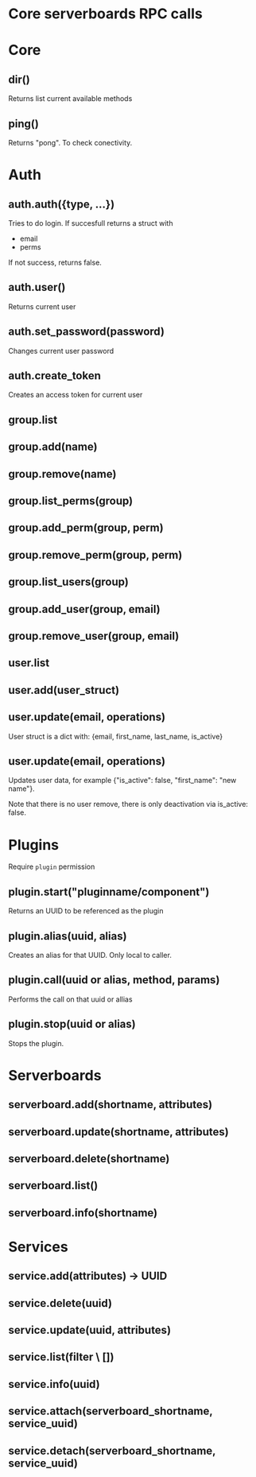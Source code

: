 # Core serverboards RPC calls

# Core

## dir()

Returns list current available methods

## ping()

Returns "pong". To check conectivity.

# Auth

## auth.auth({type, ...})

Tries to do login. If succesfull returns a struct with

* email
* perms

If not success, returns false.

## auth.user()

Returns current user

## auth.set_password(password)

Changes current user password

## auth.create_token

Creates an access token for current user

## group.list
## group.add(name)
## group.remove(name)

## group.list_perms(group)
## group.add_perm(group, perm)
## group.remove_perm(group, perm)

## group.list_users(group)
## group.add_user(group, email)
## group.remove_user(group, email)

## user.list
## user.add(user_struct)
## user.update(email, operations)

User struct is a dict with: {email, first_name, last_name, is_active}

## user.update(email, operations)

Updates user data, for example {"is_active": false, "first_name": "new name"}.

Note that there is no user remove, there is only deactivation via
is_active: false.


# Plugins

Require `plugin` permission

## plugin.start("pluginname/component")

Returns an UUID to be referenced as the plugin

## plugin.alias(uuid, alias)

Creates an alias for that UUID. Only local to caller.

## plugin.call(uuid or alias, method, params)

Performs the call on that uuid or allias

## plugin.stop(uuid or alias)

Stops the plugin.

# Serverboards

## serverboard.add(shortname, attributes)

## serverboard.update(shortname, attributes)

## serverboard.delete(shortname)

## serverboard.list()

## serverboard.info(shortname)

# Services

## service.add(attributes) -> UUID

## service.delete(uuid)

## service.update(uuid, attributes)

## service.list(filter \\ [])

## service.info(uuid)

## service.attach(serverboard_shortname, service_uuid)

## service.detach(serverboard_shortname, service_uuid)
